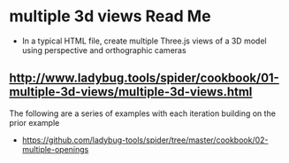
# multiple 3d views Read Me

* In a typical HTML file, create multiple Three.js views of a 3D model using perspective and orthographic cameras

## http://www.ladybug.tools/spider/cookbook/01-multiple-3d-views/multiple-3d-views.html

The following are a series of examples with each iteration building on the prior example

* https://github.com/ladybug-tools/spider/tree/master/cookbook/02-multiple-openings

